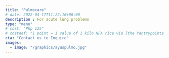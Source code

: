 ```yaml
---
title: "Pulmocare"
# date: 2022-04-17T11:22:16+06:00
description : For acute lung problems
type: "menu"
# cost: "Php 125"
# costdef: "1 point = 1 value of 1 kilo NFA rice via [the Pantrypoints system](https://pantrypoints.com)"
cta: "Contact us to Inquire"
images:
  - image: "/graphics/ayuspulmo.jpg"
---
```

